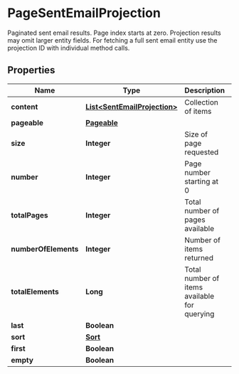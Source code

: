 

# PageSentEmailProjection

Paginated sent email results. Page index starts at zero. Projection results may omit larger entity fields. For fetching a full sent email entity use the projection ID with individual method calls.
## Properties

Name | Type | Description | Notes
------------ | ------------- | ------------- | -------------
**content** | [**List&lt;SentEmailProjection&gt;**](SentEmailProjection) | Collection of items |  [optional]
**pageable** | [**Pageable**](Pageable) |  |  [optional]
**size** | **Integer** | Size of page requested |  [optional]
**number** | **Integer** | Page number starting at 0 |  [optional]
**totalPages** | **Integer** | Total number of pages available |  [optional]
**numberOfElements** | **Integer** | Number of items returned |  [optional]
**totalElements** | **Long** | Total number of items available for querying |  [optional]
**last** | **Boolean** |  |  [optional]
**sort** | [**Sort**](Sort) |  |  [optional]
**first** | **Boolean** |  |  [optional]
**empty** | **Boolean** |  |  [optional]



